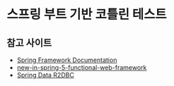 # 스프링 부트 기반 코틀린 테스트 

## 참고 사이트 
- [Spring Framework Documentation](https://docs.spring.io/spring-framework/docs/current/reference/html/index.html)
- [new-in-spring-5-functional-web-framework](https://spring.io/blog/2016/09/22/new-in-spring-5-functional-web-framework)
- [Spring Data R2DBC](https://docs.spring.io/spring-data/r2dbc/docs/1.2.6/reference/html/#reference)